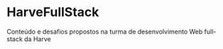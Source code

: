 # HarveFullStack

Conteúdo e desafios propostos na turma de desenvolvimento Web full-stack da Harve
